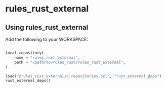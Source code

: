# rules_rust_external

## Using rules_rust_external

Add the following to your WORKSPACE:

```python

local_repository(
    name = "rules_rust_external",
    path = "/path/to/rules_rust/rules_rust_external",
)

load("@rules_rust_external//:repositories.bzl", "rust_external_deps")
rust_external_deps()

```
